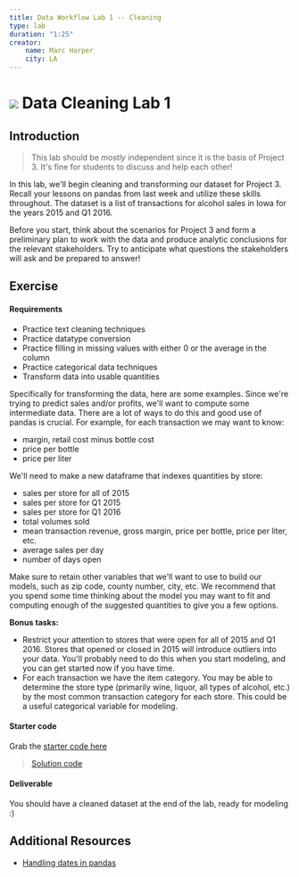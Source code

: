 ```yaml
---
title: Data Workflow Lab 1 -- Cleaning
type: lab
duration: "1:25"
creator:
    name: Marc Harper
    city: LA
---
```


# ![](https://ga-dash.s3.amazonaws.com/production/assets/logo-9f88ae6c9c3871690e33280fcf557f33.png) Data Cleaning Lab 1

## Introduction

> This lab should be *mostly* independent since it is the basis of Project 3. It's fine for students to discuss and help each other!

In this lab, we'll begin cleaning and transforming our dataset for Project 3. Recall your lessons on pandas from last week and utilize these skills throughout. The dataset is a list of transactions for alcohol sales in Iowa for the years 2015 and Q1 2016.

Before you start, think about the scenarios for Project 3 and form a preliminary plan to work with the data and produce analytic conclusions for the relevant stakeholders. Try to anticipate what questions the stakeholders will ask and be prepared to answer!

## Exercise

#### Requirements

- Practice text cleaning techniques
- Practice datatype conversion
- Practice filling in missing values with either 0 or the average in the column
- Practice categorical data techniques
- Transform data into usable quantities

Specifically for transforming the data, here are some examples. Since we're
trying to predict sales and/or profits, we'll want to compute some intermediate
data. There are a lot of ways to do this and good use of pandas is crucial. For
example, for each transaction we may want to know:

* margin, retail cost minus bottle cost
* price per bottle
* price per liter

We'll need to make a new dataframe that indexes quantities by store:

* sales per store for all of 2015
* sales per store for Q1 2015
* sales per store for Q1 2016
* total volumes sold
* mean transaction revenue, gross margin, price per bottle, price per liter, etc.
* average sales per day
* number of days open

Make sure to retain other variables that we'll want to use to build our models,
such as zip code, county number, city, etc. We recommend that you spend some
time thinking about the model you may want to fit and computing enough of the
suggested quantities to give you a few options.

**Bonus tasks:**

* Restrict your attention to stores that were open for all of 2015 and Q1 2016.
Stores that opened or closed in 2015 will introduce outliers into your data.
You'll probably need to do this when you start modeling, and you can get
started now if you have time.
* For each transaction we have the item category. You may be able to determine
the store type (primarily wine, liquor, all types of alcohol, etc.) by the most
common transaction category for each store. This could be a useful categorical
variable for modeling.

#### Starter code

Grab the [starter code here](./code/starter-code/3.3-Data-Workflow-Lab-1-starter.ipynb/)

> [Solution code](./code/solution-code/3.3-Data-Workflow-Lab-1-Solution.ipynb)


#### Deliverable

You should have a cleaned dataset at the end of the lab, ready for modeling :)

## Additional Resources

- [Handling dates in pandas](http://stackoverflow.com/questions/31973895/in-python-pandas-how-can-i-convert-this-formatted-date-string-to-datetime)
